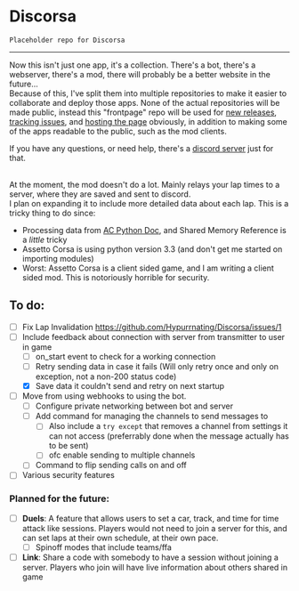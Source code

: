 # Discorsa
`Placeholder repo for Discorsa` 
___
Now this isn't just one app, it's a collection. There's a bot, there's a webserver, there's a mod, there will probably be a better website in the future...\
Because of this, I've split them into multiple repositories to make it easier to collaborate and deploy those apps. None of the actual repositories will be made public, instead this "frontpage" repo will be used for [new releases](https://github.com/Hypurrnating/Discorsa/tags), [tracking issues](https://github.com/Hypurrnating/Discorsa/issues), and [hosting the page](https://hypurrnating.github.io/Discorsa/) obviously, in addition to making some of the apps readable to the public, such as the mod clients.

If you have any questions, or need help, there's a [discord server](https://discord.gg/DPTCrxawBx) just for that.

\
At the moment, the mod doesn't do a lot. Mainly relays your lap times to a server, where they are saved and sent to discord.\
I plan on expanding it to include more detailed data about each lap. This is a tricky thing to do since:
- Processing data from [AC Python Doc](https://docs.google.com/document/d/13trBp6K1TjWbToUQs_nfFsB291-zVJzRZCNaTYt4Dzc/pub), and Shared Memory Reference is a *little* tricky
- Assetto Corsa is using python version 3.3 (and don't get me started on importing modules)
- Worst: Assetto Corsa is a client sided game, and I am writing a client sided mod. This is notoriously horrible for security.

## To do:
- [ ] Fix Lap Invalidation https://github.com/Hypurrnating/Discorsa/issues/1
- [ ] Include feedback about connection with server from transmitter to user in game
  - [ ] on_start event to check for a working connection
  - [ ] Retry sending data in case it fails (Will only retry once and only on exception, not a non-200 status code)
  - [x] Save data it couldn't send and retry on next startup
- [ ] Move from using webhooks to using the bot.
  - [ ] Configure private networking between bot and server
  - [ ] Add command for managing the channels to send messages to
    - [ ] Also include a `try except` that removes a channel from settings it can not access (preferrably done when the message actually has to be sent)
    - [ ] ofc enable sending to multiple channels
  - [ ] Command to flip sending calls on and off
- [ ] Various security features

### Planned for the future:
- [ ] **Duels**: A feature that allows users to set a car, track, and time for time attack like sessions. Players would not need to join a server for this, and can set laps at their own schedule, at their own pace.
  - [ ] Spinoff modes that include teams/ffa
- [ ] **Link**: Share a code with somebody to have a session without joining a server. Players who join will have live information about others shared in game 
